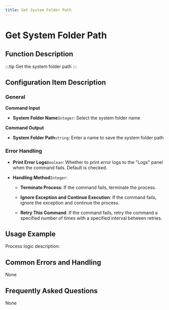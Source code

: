 ```yaml
---
title: Get System Folder Path
---
```


# Get System Folder Path

## Function Description

:::tip 
Get the system folder path
:::

## Configuration Item Description

### General

**Command Input**

- **System Folder Name**`Integer`: Select the system folder name


**Command Output**

- **System Folder Path**`string`: Enter a name to save the system folder path


### Error Handling

- **Print Error Logs**`Boolean`: Whether to print error logs to the "Logs" panel when the command fails. Default is checked. 

- **Handling Method**`Integer`:

    - **Terminate Process**: If the command fails, terminate the process.

    - **Ignore Exception and Continue Execution**: If the command fails, ignore the exception and continue the process.

    - **Retry This Command**: If the command fails, retry the command a specified number of times with a specified interval between retries.

## Usage Example

Process logic description:

## Common Errors and Handling

None

## Frequently Asked Questions

None

